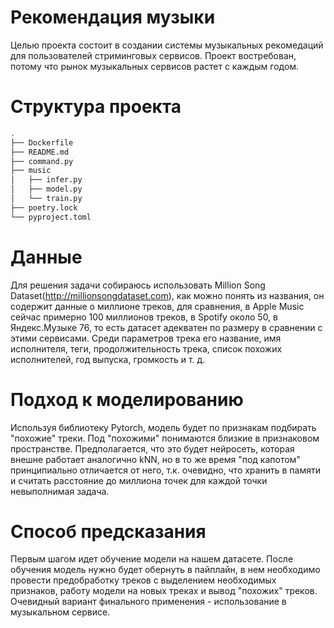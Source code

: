 # Рекомендация музыки

Целью проекта состоит в создании системы музыкальных рекомедаций для пользователей стриминговых сервисов. Проект востребован, потому что рынок музыкальных сервисов растет с каждым годом.
# Структура проекта
```bash 
.
├── Dockerfile
├── README.md
├── command.py
├── music
│   ├── infer.py
│   ├── model.py
│   └── train.py
├── poetry.lock
└── pyproject.toml
```
# Данные
Для решения задачи собираюсь использовать Million Song Dataset(http://millionsongdataset.com), как можно понять из названия, он содержит данные о миллионе треков, для сравнения, в Apple Music сейчас примерно 100 миллионов треков, в Spotify около 50, в Яндекс.Музыке 76, то есть датасет адекватен по размеру в сравнении с этими сервисами. Среди параметров трека его название, имя исполнителя, теги, продолжительность трека, список похожих исполнителей, год выпуска, громкость и т. д.
# Подход к моделированию
Используя библиотеку Pytorch, модель будет по признакам подбирать "похожие" треки. Под "похожими" понимаются близкие в признаковом пространстве. Предполагается, что это будет нейросеть, которая внешне работает аналогично kNN, но в то же время "под капотом" принципиально отличается от него, т.к. очевидно, что хранить в памяти и считать расстояние до миллиона точек для каждой точки невыполнимая задача.
# Способ предсказания
Первым шагом идет обучение модели на нашем датасете. После обучения модель нужно будет обернуть в пайплайн, в нем необходимо провести предобработку треков с выделением необходимых признаков, работу модели на новых треках и вывод "похожих" треков. Очевидный вариант финального применения - использование в музыкальном сервисе. 

